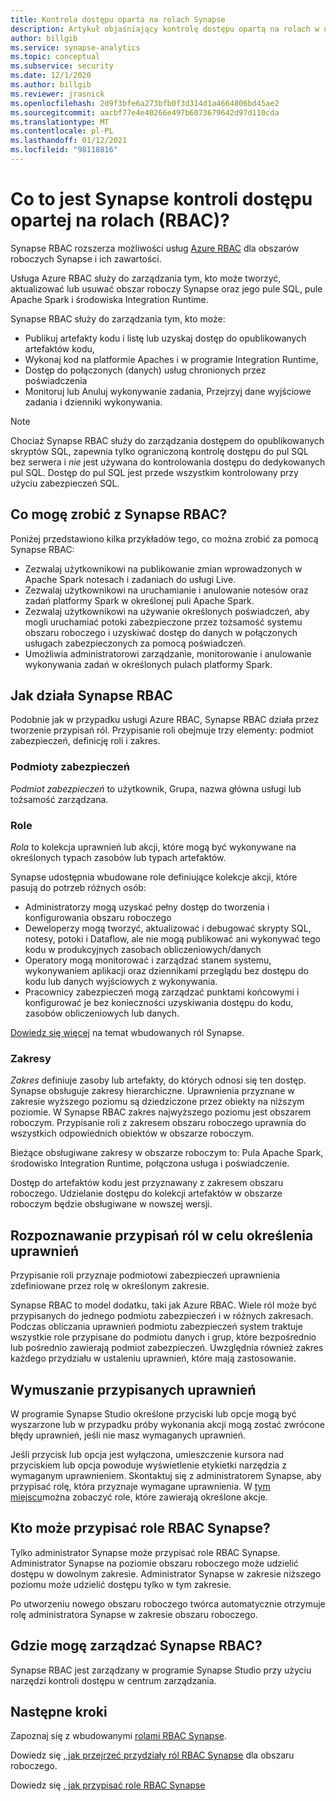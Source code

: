 ```yaml
---
title: Kontrola dostępu oparta na rolach Synapse
description: Artykuł objaśniający kontrolę dostępu opartą na rolach w usłudze Azure Synapse Analytics
author: billgib
ms.service: synapse-analytics
ms.topic: conceptual
ms.subservice: security
ms.date: 12/1/2020
ms.author: billgib
ms.reviewer: jrasnick
ms.openlocfilehash: 2d9f3bfe6a273bfb0f3d314d1a4664806bd45ae2
ms.sourcegitcommit: aacbf77e4e40266e497b6073679642d97d110cda
ms.translationtype: MT
ms.contentlocale: pl-PL
ms.lasthandoff: 01/12/2021
ms.locfileid: "98118816"
---
```

# <a name="what-is-synapse-role-based-access-control-rbac"></a>Co to jest Synapse kontroli dostępu opartej na rolach (RBAC)?

Synapse RBAC rozszerza możliwości usług [Azure RBAC](../../role-based-access-control/overview.md) dla obszarów roboczych Synapse i ich zawartości. 

Usługa Azure RBAC służy do zarządzania tym, kto może tworzyć, aktualizować lub usuwać obszar roboczy Synapse oraz jego pule SQL, pule Apache Spark i środowiska Integration Runtime.

Synapse RBAC służy do zarządzania tym, kto może:
- Publikuj artefakty kodu i listę lub uzyskaj dostęp do opublikowanych artefaktów kodu, 
- Wykonaj kod na platformie Apaches i w programie Integration Runtime,
- Dostęp do połączonych (danych) usług chronionych przez poświadczenia 
- Monitoruj lub Anuluj wykonywanie zadania, Przejrzyj dane wyjściowe zadania i dzienniki wykonywania.  

>[!Note]
>Chociaż Synapse RBAC służy do zarządzania dostępem do opublikowanych skryptów SQL, zapewnia tylko ograniczoną kontrolę dostępu do pul SQL bez serwera i _nie_ jest używana do kontrolowania dostępu do dedykowanych pul SQL.  Dostęp do pul SQL jest przede wszystkim kontrolowany przy użyciu zabezpieczeń SQL.

## <a name="what-can-i-do-with-synapse-rbac"></a>Co mogę zrobić z Synapse RBAC?

Poniżej przedstawiono kilka przykładów tego, co można zrobić za pomocą Synapse RBAC:
  - Zezwalaj użytkownikowi na publikowanie zmian wprowadzonych w Apache Spark notesach i zadaniach do usługi Live.
  - Zezwalaj użytkownikowi na uruchamianie i anulowanie notesów oraz zadań platformy Spark w określonej puli Apache Spark.
  - Zezwalaj użytkownikowi na używanie określonych poświadczeń, aby mogli uruchamiać potoki zabezpieczone przez tożsamość systemu obszaru roboczego i uzyskiwać dostęp do danych w połączonych usługach zabezpieczonych za pomocą poświadczeń. 
  - Umożliwia administratorowi zarządzanie, monitorowanie i anulowanie wykonywania zadań w określonych pulach platformy Spark.    

## <a name="how-synapse-rbac-works"></a>Jak działa Synapse RBAC
Podobnie jak w przypadku usługi Azure RBAC, Synapse RBAC działa przez tworzenie przypisań ról. Przypisanie roli obejmuje trzy elementy: podmiot zabezpieczeń, definicję roli i zakres.  

### <a name="security-principals"></a>Podmioty zabezpieczeń

_Podmiot zabezpieczeń_ to użytkownik, Grupa, nazwa główna usługi lub tożsamość zarządzana.

### <a name="roles"></a>Role
 
_Rola_ to kolekcja uprawnień lub akcji, które mogą być wykonywane na określonych typach zasobów lub typach artefaktów.

Synapse udostępnia wbudowane role definiujące kolekcje akcji, które pasują do potrzeb różnych osób:
- Administratorzy mogą uzyskać pełny dostęp do tworzenia i konfigurowania obszaru roboczego 
- Deweloperzy mogą tworzyć, aktualizować i debugować skrypty SQL, notesy, potoki i Dataflow, ale nie mogą publikować ani wykonywać tego kodu w produkcyjnych zasobach obliczeniowych/danych
- Operatory mogą monitorować i zarządzać stanem systemu, wykonywaniem aplikacji oraz dziennikami przeglądu bez dostępu do kodu lub danych wyjściowych z wykonywania.
- Pracownicy zabezpieczeń mogą zarządzać punktami końcowymi i konfigurować je bez konieczności uzyskiwania dostępu do kodu, zasobów obliczeniowych lub danych.

[Dowiedz się więcej](./synapse-workspace-synapse-rbac-roles.md) na temat wbudowanych ról Synapse. 

### <a name="scopes"></a>Zakresy

_Zakres_ definiuje zasoby lub artefakty, do których odnosi się ten dostęp.  Synapse obsługuje zakresy hierarchiczne.  Uprawnienia przyznane w zakresie wyższego poziomu są dziedziczone przez obiekty na niższym poziomie.  W Synapse RBAC zakres najwyższego poziomu jest obszarem roboczym.  Przypisanie roli z zakresem obszaru roboczego uprawnia do wszystkich odpowiednich obiektów w obszarze roboczym.  

Bieżące obsługiwane zakresy w obszarze roboczym to: Pula Apache Spark, środowisko Integration Runtime, połączona usługa i poświadczenie. 

Dostęp do artefaktów kodu jest przyznawany z zakresem obszaru roboczego.  Udzielanie dostępu do kolekcji artefaktów w obszarze roboczym będzie obsługiwane w nowszej wersji.

## <a name="resolving-role-assignments-to-determine-permissions"></a>Rozpoznawanie przypisań ról w celu określenia uprawnień

Przypisanie roli przyznaje podmiotowi zabezpieczeń uprawnienia zdefiniowane przez rolę w określonym zakresie.

Synapse RBAC to model dodatku, taki jak Azure RBAC. Wiele ról może być przypisanych do jednego podmiotu zabezpieczeń i w różnych zakresach. Podczas obliczania uprawnień podmiotu zabezpieczeń system traktuje wszystkie role przypisane do podmiotu danych i grup, które bezpośrednio lub pośrednio zawierają podmiot zabezpieczeń.  Uwzględnia również zakres każdego przydziału w ustaleniu uprawnień, które mają zastosowanie.  

## <a name="enforcing-assigned-permissions"></a>Wymuszanie przypisanych uprawnień

W programie Synapse Studio określone przyciski lub opcje mogą być wyszarzone lub w przypadku próby wykonania akcji mogą zostać zwrócone błędy uprawnień, jeśli nie masz wymaganych uprawnień. 

Jeśli przycisk lub opcja jest wyłączona, umieszczenie kursora nad przyciskiem lub opcja powoduje wyświetlenie etykietki narzędzia z wymaganym uprawnieniem.  Skontaktuj się z administratorem Synapse, aby przypisać rolę, która przyznaje wymagane uprawnienia. W [tym miejscu](./synapse-workspace-synapse-rbac-roles.md)można zobaczyć role, które zawierają określone akcje.

## <a name="who-can-assign-synapse-rbac-roles"></a>Kto może przypisać role RBAC Synapse?

Tylko administrator Synapse może przypisać role RBAC Synapse.  Administrator Synapse na poziomie obszaru roboczego może udzielić dostępu w dowolnym zakresie.  Administrator Synapse w zakresie niższego poziomu może udzielić dostępu tylko w tym zakresie. 

Po utworzeniu nowego obszaru roboczego twórca automatycznie otrzymuje rolę administratora Synapse w zakresie obszaru roboczego.   

## <a name="where-do-i-manage-synapse-rbac"></a>Gdzie mogę zarządzać Synapse RBAC?

Synapse RBAC jest zarządzany w programie Synapse Studio przy użyciu narzędzi kontroli dostępu w centrum zarządzania. 

## <a name="next-steps"></a>Następne kroki

Zapoznaj się z wbudowanymi [rolami RBAC Synapse](./synapse-workspace-synapse-rbac-roles.md).

Dowiedz się [, jak przejrzeć przydziały ról RBAC Synapse](./how-to-review-synapse-rbac-role-assignments.md) dla obszaru roboczego.

Dowiedz się [, jak przypisać role RBAC Synapse](./how-to-manage-synapse-rbac-role-assignments.md)